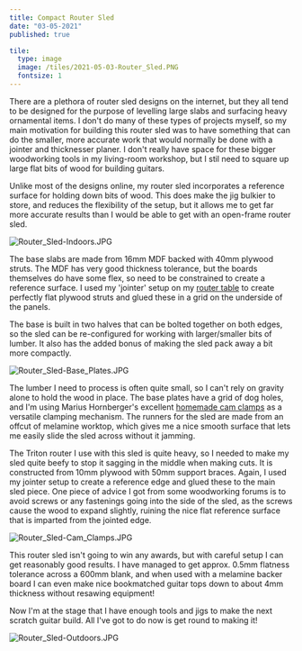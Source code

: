 ```yaml
---
title: Compact Router Sled
date: "03-05-2021"
published: true

tile:
  type: image
  image: /tiles/2021-05-03-Router_Sled.PNG
  fontsize: 1
---
```


There are a plethora of router sled designs on the internet, but they all tend to be designed for the purpose of levelling large slabs and surfacing heavy ornamental items. I don't do many of these types of projects myself, so my main motivation for building this router sled was to have something that can do the smaller, more accurate work that would normally be done with a jointer and thicknesser planer. I don't really have space for these bigger woodworking tools in my living-room workshop, but I stil need to square up large flat bits of wood for building guitars.

Unlike most of the designs online, my router sled incorporates a reference surface for holding down bits of wood. This does make the jig bulkier to store, and reduces the flexibility of the setup, but it allows me to get far more accurate results than I would be able to get with an open-frame router sled.

![Router_Sled-Indoors.JPG]({import.meta.env.VITE_IMAGE_BASE}/posts/Router_Sled-Indoors.JPG)

The base slabs are made from 16mm MDF backed with 40mm plywood struts. The MDF has very good thickness tolerance, but the boards themselves do have some flex, so need to be constrained to create a reference surface. I used my 'jointer' setup on my [router table]({import.meta.env.VITE_BASE_URL}/projects/Router_Sled) to create perfectly flat plywood struts and glued these in a grid on the underside of the panels.

The base is built in two halves that can be bolted together on both edges, so the sled can be re-configured for working with larger/smaller bits of lumber. It also has the added bonus of making the sled pack away a bit more compactly.

![Router_Sled-Base_Plates.JPG]({import.meta.env.VITE_IMAGE_BASE}/posts/Router_Sled-Base_Plates.JPG)

The lumber I need to process is often quite small, so I can't rely on gravity alone to hold the wood in place. The base plates have a grid of dog holes, and I'm using Marius Hornberger's excellent [homemade cam clamps](https://www.youtube.com/watch?v=O-rqf4uSXRE) as a versatile clamping mechanism. The runners for the sled are made from an offcut of melamine worktop, which gives me a nice smooth surface that lets me easily slide the sled across without it jamming.

The Triton router I use with this sled is quite heavy, so I needed to make my sled quite beefy to stop it sagging in the middle when making cuts. It is constructed from 10mm plywood with 50mm support braces. Again, I used my jointer setup to create a reference edge and glued these to the main sled piece. One piece of advice I got from some woodworking forums is to avoid screws or any fastenings going into the side of the sled, as the screws cause the wood to expand slightly, ruining the nice flat reference surface that is imparted from the jointed edge.

![Router_Sled-Cam_Clamps.JPG]({import.meta.env.VITE_IMAGE_BASE}/posts/Router_Sled-Cam_Clamps.JPG)

This router sled isn't going to win any awards, but with careful setup I can get reasonably good results. I have managed to get approx. 0.5mm flatness tolerance across a 600mm blank, and when used with a melamine backer board I can even make nice bookmatched guitar tops down to about 4mm thickness without resawing equipment!

Now I'm at the stage that I have enough tools and jigs to make the next scratch guitar build. All I've got to do now is get round to making it!

![Router_Sled-Outdoors.JPG]({import.meta.env.VITE_IMAGE_BASE}/posts/Router_Sled-Outdoors.JPG)


